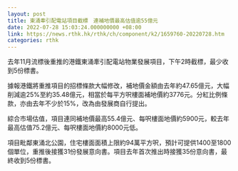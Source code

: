```yaml
---
layout: post
title: 東涌牽引配電站項目截標　連補地價最高估值逾55億元
date: 2022-07-28 15:03:24.000000000 +08:00
link: https://news.rthk.hk/rthk/ch/component/k2/1659760-20220728.htm
categories: rthk
---
```


去年11月流標後重推的港鐵東涌牽引配電站物業發展項目，下午2時截標，最少收到5份標書。

據報港鐵將重推項目的招標條款大幅修改，補地價金額由去年約47.65億元，大幅削減逾25%至約35.48億元，相當於每平方呎樓面補地價約3776元。分紅比例條款，亦由去年不少於15%，改為由發展商自行提出。

綜合市場估值，項目連同補地價最高55.4億元、每呎樓面地價約5900元，較去年最高估值75.2億元、每呎樓面地價約8000元低。

項目毗鄰東涌北公園，住宅樓面面積上限約94萬平方呎，預計可提供1400至1800個單位，重推後接獲31份發展意向書。項目去年首次推出時接獲35份意向書，最終收到5份標書。
